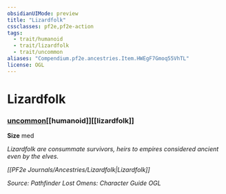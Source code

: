 ```yaml
---
obsidianUIMode: preview
title: "Lizardfolk"
cssclasses: pf2e,pf2e-action
tags:
  - trait/humanoid
  - trait/lizardfolk
  - trait/uncommon
aliases: "Compendium.pf2e.ancestries.Item.HWEgF7Gmoq55VhTL"
license: OGL
---
```

# Lizardfolk

### [uncommon](uncommon "Uncommon Rarity Trait")[[humanoid]][[lizardfolk]]



**Size** med


_Lizardfolk are consummate survivors, heirs to empires considered ancient even by the elves._

_[[PF2e Journals/Ancestries/Lizardfolk|Lizardfolk]]_

*Source: Pathfinder Lost Omens: Character Guide*
*OGL*